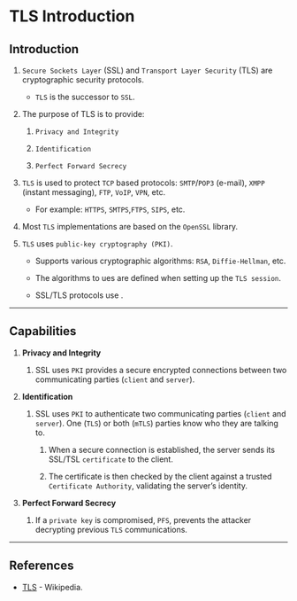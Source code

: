 # TLS Introduction

## Introduction

1. `Secure Sockets Layer` (SSL) and `Transport Layer Security` (TLS) are cryptographic security protocols.

    * `TLS` is the successor to `SSL`.

2. The purpose of TLS is to provide:

    1. `Privacy and Integrity`
    
    2. `Identification`

    3. `Perfect Forward Secrecy`

4. `TLS` is used to protect `TCP` based protocols: `SMTP`/`POP3` (e-mail), `XMPP` (instant messaging), `FTP`, `VoIP`, `VPN`, etc.

    * For example: `HTTPS`, `SMTPS`,`FTPS`, `SIPS`, etc.

5. Most `TLS` implementations are based on the `OpenSSL` library.

6. `TLS` uses `public-key cryptography (PKI)`.

    * Supports various cryptographic algorithms: `RSA`, `Diffie-Hellman`, etc.

    * The algorithms to ues are defined when setting up the `TLS session`.

    * SSL/TLS protocols use .

---

## Capabilities

1. __Privacy and Integrity__

    1. SSL uses `PKI` provides a secure encrypted connections between two communicating parties (`client` and `server`).

2. __Identification__

    1. SSL uses `PKI` to authenticate two communicating parties (`client` and `server`). One (`TLS`) or both (`mTLS`) parties know who they are talking to.

        1. When a secure connection is established, the server sends its SSL/TSL `certificate` to the client. 
        
        2. The certificate is then checked by the client against a trusted `Certificate Authority`, validating the server’s identity.

3. __Perfect Forward Secrecy__

    1. If a `private key` is compromised, `PFS`, prevents the attacker decrypting previous `TLS` communications.

---

## References

* [TLS](https://en.wikipedia.org/wiki/Transport_Layer_Security) - Wikipedia.

